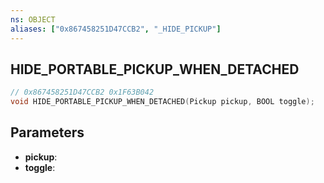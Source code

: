 ```yaml
---
ns: OBJECT
aliases: ["0x867458251D47CCB2", "_HIDE_PICKUP"]
---
```

## HIDE_PORTABLE_PICKUP_WHEN_DETACHED

```c
// 0x867458251D47CCB2 0x1F63B042
void HIDE_PORTABLE_PICKUP_WHEN_DETACHED(Pickup pickup, BOOL toggle);
```

## Parameters
* **pickup**: 
* **toggle**: 

